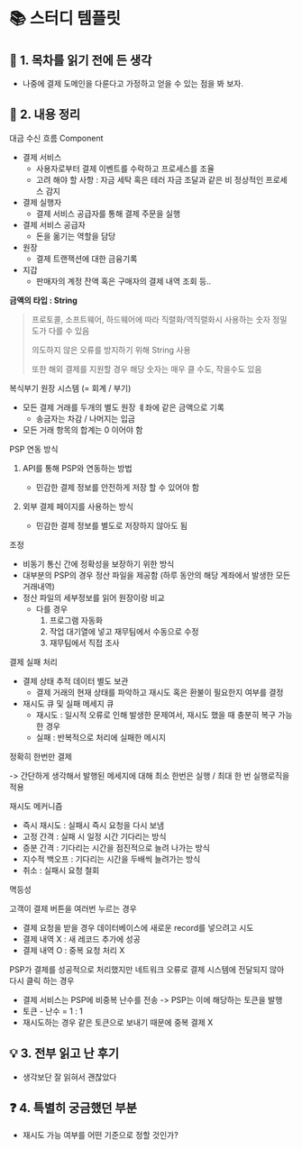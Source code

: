 # 📚 스터디 템플릿

## 📖 1. 목차를 읽기 전에 든 생각

- 나중에 결제 도메인을 다룬다고 가정하고 얻을 수 있는 점을 봐 보자.

## 📝 2. 내용 정리

대금 수신 흐름 Component

- 결제 서비스 
  - 사용자로부터 결제 이벤트를 수락하고 프로세스를 조율
  - 고려 해야 할 사항 : 자금 세탁 혹은 테러 자금 조달과 같은 비 정상적인 프로세스 감지 
- 결제 실행자
  - 결제 서비스 공급자를 통해 결제 주문을 실행
- 결제 서비스 공급자
  - 돈을 옮기는 역할을 담당 
- 원장
  - 결제 트랜잭션에 대한 금융기록
- 지갑 
  - 판매자의 계정 잔액 혹은 구매자의 결제 내역 조회 등..

 **금액의 타입 : String**

> 프로토콜, 소프트웨어, 하드웨어에 따라 직렬화/역직렬화시 사용하는 숫자 정밀도가 다를 수 있음
>
> 의도하지 않은 오류를 방지하기 위해 String 사용
>
> 또한 해외 결제를 지원할 경우 해당 숫자는 매우 클 수도, 작을수도 있음

복식부기 원장 시스템 (= 회계 / 부기)

- 모든 결제 거래를 두개의 별도 원장 ㅖ좌에 같은 금액으로 기록
  - 송금자는 차감 / 나머지는 입금
- 모든 거래 항목의 합계는 0 이어야 함

PSP 연동 방식

1. API를 통해 PSP와 연동하는 방법
   - 민감한 결제 정보를 안전하게 저장 할 수 있어야 함

2. 외부 결제 페이지를 사용하는 방식
   - 민감한 결제 정보를 별도로 저장하지 않아도 됨

조정

- 비동기 통신 간에 정확성을 보장하기 위한 방식
- 대부분의 PSP의 경우 정산 파일을 제공함 (하루 동안의 해당 계좌에서 발생한 모든 거래내역)
- 정산 파일의 세부정보를 읽어 원장이랑 비교
  - 다를 경우 
    1. 프로그램 자동화
    2. 작업 대기열에 넣고 재무팀에서 수동으로 수정
    3. 재무팀에서 직접 조사

결제 실패 처리

- 결제 상태 추적 데이터 별도 보관 
  - 결제 거래의 현재 상태를 파악하고 재시도 혹은 환불이 필요한지 여부를 결정
- 재시도 큐 및 실패 메세지 큐
  - 재시도 : 일시적 오류로 인해 발생한 문제여서, 재시도 했을 때 충분히 복구 가능한 경우
  - 실패 : 반복적으로 처리에 실패한 메시지 

정확히 한번만 결제

-> 간단하게 생각해서 발행된 메세지에 대해 최소 한번은 실행 / 최대 한 번 실행로직을 적용

재시도 메커니즘 

- 즉시 재시도 : 실패시 즉시 요청을 다시 보냄
- 고정 간격 : 실패 시 일정 시간 기다리는 방식
- 증분 간격 : 기다리는 시간을 점진적으로 늘려 나가는 방식
- 지수적 백오프 : 기다리는 시간을 두배씩 늘려가는 방식
- 취소 : 실패시 요청 철회

멱등성

고객이 결제 버튼을 여러번 누르는 경우 

- 결제 요청을 받을 경우 데이터베이스에 새로운 record를 넣으려고 시도
- 결제 내역 X : 새 레코드 추가에 성공 
- 결제 내역 O : 중복 요청 처리 X 

PSP가 결제를 성공적으로 처리했지만 네트워크 오류로 결제 시스템에 전달되지 않아 다시 클릭 하는 경우 

- 결제 서비스는 PSP에 비중복 난수를 전송 -> PSP는 이에 해당하는 토큰을 발행
- 토큰 -  난수 = 1 : 1
- 재시도하는 경우 같은 토큰으로 보내기 때문에 중복 결제 X

## 💡 3. 전부 읽고 난 후기

- 생각보단 잘 읽혀서 괜찮았다

## ❓ 4. 특별히 궁금했던 부분

- 재시도 가능 여부를 어떤 기준으로 정할 것인가?